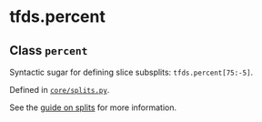 <div itemscope itemtype="http://developers.google.com/ReferenceObject">
<meta itemprop="name" content="tfds.percent" />
<meta itemprop="path" content="Stable" />
</div>

# tfds.percent

## Class `percent`

Syntactic sugar for defining slice subsplits: `tfds.percent[75:-5]`.





Defined in [`core/splits.py`](https://github.com/tensorflow/datasets/tree/master/tensorflow_datasets/core/splits.py).

<!-- Placeholder for "Used in" -->

See the
[guide on splits](https://github.com/tensorflow/datasets/tree/master/docs/splits.md)
for more information.

